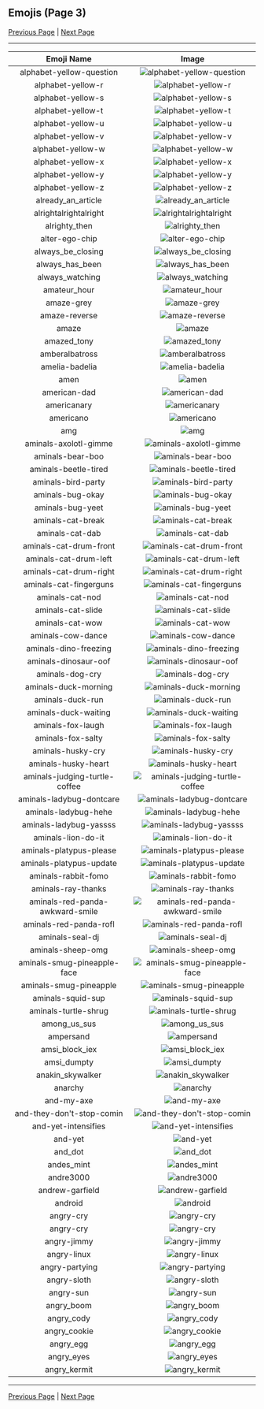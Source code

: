 
## Emojis (Page 3)

[Previous Page](/docs/rc/page-a-0002.md)
  | [Next Page](/docs/rc/page-a-0004.md)

<hr />

|Emoji Name|Image|
| :-: | :-: |
|alphabet-yellow-question| ![alphabet-yellow-question](/emojis/rc/alphabet-yellow-question.png)|
|alphabet-yellow-r| ![alphabet-yellow-r](/emojis/rc/alphabet-yellow-r.png)|
|alphabet-yellow-s| ![alphabet-yellow-s](/emojis/rc/alphabet-yellow-s.png)|
|alphabet-yellow-t| ![alphabet-yellow-t](/emojis/rc/alphabet-yellow-t.png)|
|alphabet-yellow-u| ![alphabet-yellow-u](/emojis/rc/alphabet-yellow-u.png)|
|alphabet-yellow-v| ![alphabet-yellow-v](/emojis/rc/alphabet-yellow-v.png)|
|alphabet-yellow-w| ![alphabet-yellow-w](/emojis/rc/alphabet-yellow-w.png)|
|alphabet-yellow-x| ![alphabet-yellow-x](/emojis/rc/alphabet-yellow-x.png)|
|alphabet-yellow-y| ![alphabet-yellow-y](/emojis/rc/alphabet-yellow-y.png)|
|alphabet-yellow-z| ![alphabet-yellow-z](/emojis/rc/alphabet-yellow-z.png)|
|already_an_article| ![already_an_article](/emojis/rc/already_an_article.png)|
|alrightalrightalright| ![alrightalrightalright](/emojis/rc/alrightalrightalright.png)|
|alrighty_then| ![alrighty_then](/emojis/rc/alrighty_then.gif)|
|alter-ego-chip| ![alter-ego-chip](/emojis/rc/alter-ego-chip.jpg)|
|always_be_closing| ![always_be_closing](/emojis/rc/always_be_closing.jpg)|
|always_has_been| ![always_has_been](/emojis/rc/always_has_been.png)|
|always_watching| ![always_watching](/emojis/rc/always_watching.png)|
|amateur_hour| ![amateur_hour](/emojis/rc/amateur_hour.jpg)|
|amaze-grey| ![amaze-grey](/emojis/rc/amaze-grey.gif)|
|amaze-reverse| ![amaze-reverse](/emojis/rc/amaze-reverse.gif)|
|amaze| ![amaze](/emojis/rc/amaze.gif)|
|amazed_tony| ![amazed_tony](/emojis/rc/amazed_tony.png)|
|amberalbatross| ![amberalbatross](/emojis/rc/amberalbatross.png)|
|amelia-badelia| ![amelia-badelia](/emojis/rc/amelia-badelia.png)|
|amen| ![amen](/emojis/rc/amen.gif)|
|american-dad| ![american-dad](/emojis/rc/american-dad.jpg)|
|americanary| ![americanary](/emojis/rc/americanary.png)|
|americano| ![americano](/emojis/rc/americano.png)|
|amg| ![amg](/emojis/rc/amg.gif)|
|aminals-axolotl-gimme| ![aminals-axolotl-gimme](/emojis/rc/aminals-axolotl-gimme.gif)|
|aminals-bear-boo| ![aminals-bear-boo](/emojis/rc/aminals-bear-boo.png)|
|aminals-beetle-tired| ![aminals-beetle-tired](/emojis/rc/aminals-beetle-tired.gif)|
|aminals-bird-party| ![aminals-bird-party](/emojis/rc/aminals-bird-party.gif)|
|aminals-bug-okay| ![aminals-bug-okay](/emojis/rc/aminals-bug-okay.gif)|
|aminals-bug-yeet| ![aminals-bug-yeet](/emojis/rc/aminals-bug-yeet.gif)|
|aminals-cat-break| ![aminals-cat-break](/emojis/rc/aminals-cat-break.gif)|
|aminals-cat-dab| ![aminals-cat-dab](/emojis/rc/aminals-cat-dab.gif)|
|aminals-cat-drum-front| ![aminals-cat-drum-front](/emojis/rc/aminals-cat-drum-front.gif)|
|aminals-cat-drum-left| ![aminals-cat-drum-left](/emojis/rc/aminals-cat-drum-left.gif)|
|aminals-cat-drum-right| ![aminals-cat-drum-right](/emojis/rc/aminals-cat-drum-right.gif)|
|aminals-cat-fingerguns| ![aminals-cat-fingerguns](/emojis/rc/aminals-cat-fingerguns.gif)|
|aminals-cat-nod| ![aminals-cat-nod](/emojis/rc/aminals-cat-nod.gif)|
|aminals-cat-slide| ![aminals-cat-slide](/emojis/rc/aminals-cat-slide.gif)|
|aminals-cat-wow| ![aminals-cat-wow](/emojis/rc/aminals-cat-wow.gif)|
|aminals-cow-dance| ![aminals-cow-dance](/emojis/rc/aminals-cow-dance.gif)|
|aminals-dino-freezing| ![aminals-dino-freezing](/emojis/rc/aminals-dino-freezing.gif)|
|aminals-dinosaur-oof| ![aminals-dinosaur-oof](/emojis/rc/aminals-dinosaur-oof.gif)|
|aminals-dog-cry| ![aminals-dog-cry](/emojis/rc/aminals-dog-cry.gif)|
|aminals-duck-morning| ![aminals-duck-morning](/emojis/rc/aminals-duck-morning.gif)|
|aminals-duck-run| ![aminals-duck-run](/emojis/rc/aminals-duck-run.gif)|
|aminals-duck-waiting| ![aminals-duck-waiting](/emojis/rc/aminals-duck-waiting.gif)|
|aminals-fox-laugh| ![aminals-fox-laugh](/emojis/rc/aminals-fox-laugh.gif)|
|aminals-fox-salty| ![aminals-fox-salty](/emojis/rc/aminals-fox-salty.gif)|
|aminals-husky-cry| ![aminals-husky-cry](/emojis/rc/aminals-husky-cry.gif)|
|aminals-husky-heart| ![aminals-husky-heart](/emojis/rc/aminals-husky-heart.gif)|
|aminals-judging-turtle-coffee| ![aminals-judging-turtle-coffee](/emojis/rc/aminals-judging-turtle-coffee.gif)|
|aminals-ladybug-dontcare| ![aminals-ladybug-dontcare](/emojis/rc/aminals-ladybug-dontcare.gif)|
|aminals-ladybug-hehe| ![aminals-ladybug-hehe](/emojis/rc/aminals-ladybug-hehe.gif)|
|aminals-ladybug-yassss| ![aminals-ladybug-yassss](/emojis/rc/aminals-ladybug-yassss.gif)|
|aminals-lion-do-it| ![aminals-lion-do-it](/emojis/rc/aminals-lion-do-it.gif)|
|aminals-platypus-please| ![aminals-platypus-please](/emojis/rc/aminals-platypus-please.png)|
|aminals-platypus-update| ![aminals-platypus-update](/emojis/rc/aminals-platypus-update.gif)|
|aminals-rabbit-fomo| ![aminals-rabbit-fomo](/emojis/rc/aminals-rabbit-fomo.gif)|
|aminals-ray-thanks| ![aminals-ray-thanks](/emojis/rc/aminals-ray-thanks.gif)|
|aminals-red-panda-awkward-smile| ![aminals-red-panda-awkward-smile](/emojis/rc/aminals-red-panda-awkward-smile.gif)|
|aminals-red-panda-rofl| ![aminals-red-panda-rofl](/emojis/rc/aminals-red-panda-rofl.gif)|
|aminals-seal-dj| ![aminals-seal-dj](/emojis/rc/aminals-seal-dj.gif)|
|aminals-sheep-omg| ![aminals-sheep-omg](/emojis/rc/aminals-sheep-omg.gif)|
|aminals-smug-pineapple-face| ![aminals-smug-pineapple-face](/emojis/rc/aminals-smug-pineapple-face.png)|
|aminals-smug-pineapple| ![aminals-smug-pineapple](/emojis/rc/aminals-smug-pineapple.png)|
|aminals-squid-sup| ![aminals-squid-sup](/emojis/rc/aminals-squid-sup.gif)|
|aminals-turtle-shrug| ![aminals-turtle-shrug](/emojis/rc/aminals-turtle-shrug.png)|
|among_us_sus| ![among_us_sus](/emojis/rc/among_us_sus.png)|
|ampersand| ![ampersand](/emojis/rc/ampersand.png)|
|amsi_block_iex| ![amsi_block_iex](/emojis/rc/amsi_block_iex.png)|
|amsi_dumpty| ![amsi_dumpty](/emojis/rc/amsi_dumpty.png)|
|anakin_skywalker| ![anakin_skywalker](/emojis/rc/anakin_skywalker.png)|
|anarchy| ![anarchy](/emojis/rc/anarchy.png)|
|and-my-axe| ![and-my-axe](/emojis/rc/and-my-axe.gif)|
|and-they-don't-stop-comin| ![and-they-don't-stop-comin](/emojis/rc/and-they-don't-stop-comin.gif)|
|and-yet-intensifies| ![and-yet-intensifies](/emojis/rc/and-yet-intensifies.gif)|
|and-yet| ![and-yet](/emojis/rc/and-yet.jpg)|
|and_dot| ![and_dot](/emojis/rc/and_dot.png)|
|andes_mint| ![andes_mint](/emojis/rc/andes_mint.png)|
|andre3000| ![andre3000](/emojis/rc/andre3000.gif)|
|andrew-garfield| ![andrew-garfield](/emojis/rc/andrew-garfield.png)|
|android| ![android](/emojis/rc/android.png)|
|angry-cry| ![angry-cry](/emojis/rc/angry-cry.jpg)|
|angry-cry| ![angry-cry](/emojis/rc/angry-cry.png)|
|angry-jimmy| ![angry-jimmy](/emojis/rc/angry-jimmy.png)|
|angry-linux| ![angry-linux](/emojis/rc/angry-linux.png)|
|angry-partying| ![angry-partying](/emojis/rc/angry-partying.png)|
|angry-sloth| ![angry-sloth](/emojis/rc/angry-sloth.png)|
|angry-sun| ![angry-sun](/emojis/rc/angry-sun.png)|
|angry_boom| ![angry_boom](/emojis/rc/angry_boom.gif)|
|angry_cody| ![angry_cody](/emojis/rc/angry_cody.png)|
|angry_cookie| ![angry_cookie](/emojis/rc/angry_cookie.png)|
|angry_egg| ![angry_egg](/emojis/rc/angry_egg.gif)|
|angry_eyes| ![angry_eyes](/emojis/rc/angry_eyes.png)|
|angry_kermit| ![angry_kermit](/emojis/rc/angry_kermit.gif)|

<hr/>

[Previous Page](/docs/rc/page-a-0002.md)
  | [Next Page](/docs/rc/page-a-0004.md)